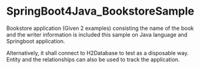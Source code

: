 # SpringBoot4Java_BookstoreSample
Bookstore application (Given 2 examples) consisting the name of the book and the writer information is included this sample on Java language and Springboot application.

Alternatively, it shall connect to H2Database to test as a disposable way. Entity and the relationships can also be used to track the application.
